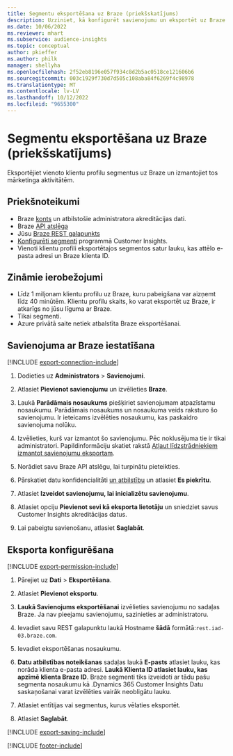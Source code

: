```yaml
---
title: Segmentu eksportēšana uz Braze (priekšskatījums)
description: Uzziniet, kā konfigurēt savienojumu un eksportēt uz Braze.
ms.date: 10/06/2022
ms.reviewer: mhart
ms.subservice: audience-insights
ms.topic: conceptual
author: pkieffer
ms.author: philk
manager: shellyha
ms.openlocfilehash: 2f52eb8196e057f934c8d2b5ac0518ce121606b6
ms.sourcegitcommit: 003c1929f730d7d505c108aba84f6269f4c98978
ms.translationtype: MT
ms.contentlocale: lv-LV
ms.lasthandoff: 10/12/2022
ms.locfileid: "9655300"
---
```

# <a name="export-segments-to-braze-preview"></a>Segmentu eksportēšana uz Braze (priekšskatījums)

Eksportējiet vienoto klientu profilu segmentus uz Braze un izmantojiet tos mārketinga aktivitātēm.

## <a name="prerequisites"></a>Priekšnoteikumi

- Braze [konts](https://www.braze.com/) un atbilstošie administratora akreditācijas dati.
- Braze [API atslēga](https://www.braze.com/docs/api/basics/)
- Jūsu [Braze REST galapunkts](https://www.braze.com/docs/api/basics/#api-definitions) 
- [Konfigurēti segmenti](segments.md) programmā Customer Insights.
- Vienoti klientu profili eksportētajos segmentos satur lauku, kas attēlo e-pasta adresi un Braze klienta ID.

## <a name="known-limitations"></a>Zināmie ierobežojumi

- Līdz 1 miljonam klientu profilu uz Braze, kuru pabeigšana var aizņemt līdz 40 minūtēm. Klientu profilu skaits, ko varat eksportēt uz Braze, ir atkarīgs no jūsu līguma ar Braze.
- Tikai segmenti.
- Azure privātā saite netiek atbalstīta Braze eksportēšanai.

## <a name="set-up-connection-to-braze"></a>Savienojuma ar Braze iestatīšana

[!INCLUDE [export-connection-include](includes/export-connection-admn.md)]

1. Dodieties uz **Administrators** > **Savienojumi**.

1. Atlasiet **Pievienot savienojumu** un izvēlieties **Braze**.

1. Laukā **Parādāmais nosaukums** piešķiriet savienojumam atpazīstamu nosaukumu. Parādāmais nosaukums un nosaukuma veids raksturo šo savienojumu. Ir ieteicams izvēlēties nosaukumu, kas paskaidro savienojuma nolūku.

1. Izvēlieties, kurš var izmantot šo savienojumu. Pēc noklusējuma tie ir tikai administratori. Papildinformāciju skatiet rakstā [Atļaut līdzstrādniekiem izmantot savienojumu eksportam](connections.md#allow-contributors-to-use-a-connection-for-exports).

1. Norādiet savu Braze API atslēgu, lai turpinātu pieteikties.

1. Pārskatiet datu konfidencialitāti [un atbilstību](connections.md#data-privacy-and-compliance) un atlasiet **Es piekrītu**.

1. Atlasiet **Izveidot savienojumu, lai inicializētu savienojumu**.

1. Atlasiet opciju **Pievienot sevi kā eksporta lietotāju** un sniedziet savus Customer Insights akreditācijas datus.

1. Lai pabeigtu savienošanu, atlasiet **Saglabāt**.

## <a name="configure-an-export"></a>Eksporta konfigurēšana

[!INCLUDE [export-permission-include](includes/export-permission.md)]

1. Pārejiet uz **Dati** > **Eksportēšana**.

1. Atlasiet **Pievienot eksportu**.

1. **Laukā Savienojums eksportēšanai** izvēlieties savienojumu no sadaļas Braze. Ja nav pieejamu savienojumu, sazinieties ar administratoru.

1. Ievadiet savu REST galapunktu laukā Hostname **šādā** formātā:`rest.iad-03.braze.com`.

1. Ievadiet eksportēšanas nosaukumu.

1. **Datu atbilstības noteikšanas** sadaļas laukā **E-pasts** atlasiet lauku, kas norāda klienta e-pasta adresi. **Laukā Klienta ID atlasiet lauku, kas apzīmē klienta Braze ID**. Braze segmenti tiks izveidoti ar tādu pašu segmenta nosaukumu kā .Dynamics 365 Customer Insights Datu saskaņošanai varat izvēlēties vairāk neobligātu lauku.

1. Atlasiet entītijas vai segmentus, kurus vēlaties eksportēt.

1. Atlasiet **Saglabāt**.

[!INCLUDE [export-saving-include](includes/export-saving.md)]

[!INCLUDE [footer-include](includes/footer-banner.md)]

